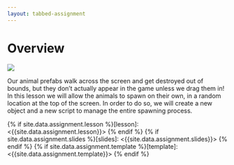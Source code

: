 ```yaml
---
layout: tabbed-assignment
---
```


# Overview

<img class="overview-image" src="https://connect-prd-cdn.unity.com/20190516/learn/images/d686370c-1d94-4011-9329-966037c05019_2.3.png">

Our animal prefabs walk across the screen and get destroyed out of bounds, but they don’t actually appear in the game unless we drag them in! In this lesson we will allow the animals to spawn on their own, in a random location at the top of the screen. In order to do so, we will create a new object and a new script to manage the entire spawning process.
<!-- Don't edit links here, change them in _data/assignment.yml instead, -->

{% if site.data.assignment.lesson   %}[lesson]: <{{site.data.assignment.lesson}}>     {% endif %}
{% if site.data.assignment.slides   %}[slides]:   <{{site.data.assignment.slides}}>   {% endif %}
{% if site.data.assignment.template %}[template]: <{{site.data.assignment.template}}> {% endif %}
